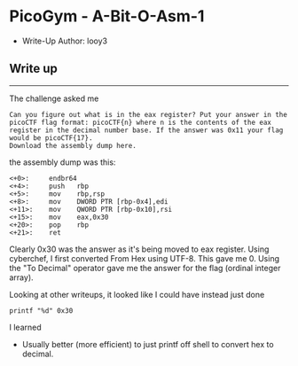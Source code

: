 # PicoGym - A-Bit-O-Asm-1

- Write-Up Author: looy3 


## Write up  

---

The challenge asked me 
```
Can you figure out what is in the eax register? Put your answer in the picoCTF flag format: picoCTF{n} where n is the contents of the eax register in the decimal number base. If the answer was 0x11 your flag would be picoCTF{17}.
Download the assembly dump here.
```
the assembly dump was this:
```
<+0>:     endbr64
<+4>:     push   rbp
<+5>:     mov    rbp,rsp
<+8>:     mov    DWORD PTR [rbp-0x4],edi
<+11>:    mov    QWORD PTR [rbp-0x10],rsi
<+15>:    mov    eax,0x30
<+20>:    pop    rbp
<+21>:    ret
```
Clearly 0x30 was the answer as it's being moved to eax register. Using cyberchef, I first converted From Hex using UTF-8. This gave me 0. Using the "To Decimal" operator gave me the answer for the flag (ordinal integer array).

Looking at other writeups, it looked like I could have instead just done
```
printf "%d" 0x30
```
I learned
 - Usually better (more efficient) to just printf off shell to convert hex to decimal.